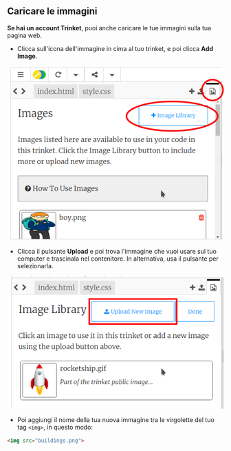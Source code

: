 ## Caricare le immagini

**Se hai un account Trinket**, puoi anche caricare le tue immagini sulla tua pagina web.

+ Clicca sull'icona dell'immagine in cima al tuo trinket, e poi clicca **Add Image**.

![screenshot](images/story-upload.png)

+ Clicca il pulsante **Upload** e poi trova l'immagine che vuoi usare sul tuo computer e trascinala nel contenitore. In alternativa, usa il pulsante per selezionarla.

![Upload](images/upload-image.png)

+ Poi aggiungi il nome della tua nuova immagine tra le virgolette del tuo tag `<img>`, in questo modo:

```html
<img src="buildings.png">
```